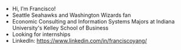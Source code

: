 -  Hi, I’m Francisco!
-  Seattle Seahawks and Washington Wizards fan
-  Economic Consulting and Information Systems Majors at Indiana University's Kelley School of Business
-  Looking for internships 
-  LinkedIn: https://www.linkedin.com/in/franciscoyang/
